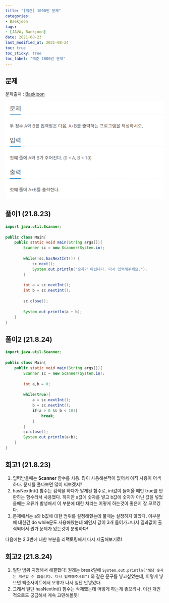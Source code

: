 ```yaml
---
title: "[백준] 1000번 문제"
categories:
- Baekjoon
tags: 
- [JAVA, Baekjoon]
date: 2021-08-23
last_modified_at: 2021-08-24
toc: true
toc_sticky: true
toc_label: "백준 1000번 문제"
---
```


## 문제

문제출처 : [Baekjoon][Baekjoon]

[Baekjoon]: https://www.acmicpc.net/problem/1000

![img](/image/bj_1000.PNG)

## 풀이1 (21.8.23)

```java
import java.util.Scanner;

public class Main{
    public static void main(String args[]){
        Scanner sc = new Scanner(System.in);

        while(!sc.hasNextInt()) {
            sc.next();
            System.out.println("숫자가 아닙니다. 다시 입력해주세요.");
        }

        int a = sc.nextInt();
        int b = sc.nextInt();

        sc.close();

        System.out.println(a + b);
    }
}
```

## 풀이2 (21.8.24)

```java
import java.util.Scanner;

public class Main{
    public static void main(String args[]){
        Scanner sc = new Scanner(System.in);

        int a,b = 0;

        while(true){
            a = sc.nextInt();
            b = sc.nextInt();
            if(a > 0 && b < 10){
                break;
            }
        }
        sc.close();
        System.out.println(a+b);
    }
}
```

## 회고1 (21.8.23)

1. 입력받을때는 **Scanner** 함수를 사용. 많이 사용해본적이 없어서 아직 사용이 어색하다. 문제를 풀다보면 많이 써보겠지?
2. hasNextInt() 함수는 검색을 하다가 알게된 함수로, int값이 들어올 때만 true를 반환하는 함수라서 사용했다. 하지만 a값에 숫자를 넣고 b값에 숫자가 아닌 값을 넣었을때는 오류가 발생해서 이 부분에 대한 처리는 어떻게 하는것이 좋은지 잘 모르겠다.
3. 문제에서는 a와 b값에 대한 범위를 설정해줬는데 풀때는 설정하지 않았다. 이부분에 대한건 do while문도 사용해봤는데 왜인지 값이 3개 들어가고나서 결과값이 출력되어서 뭔가 문제가 있는것이 분명하다!

다음에는 2,3번에 대한 부분을 리팩토링해서 다시 제출해보기로!

## 회고2 (21.8.24)

1. 일단 범위 지정해서 해결했다! 원래는 break밑에 `System.out.println("해당 숫자는 계산할 수 없습니다. 다시 입력해주세요")` 와 같은 문구를 넣고싶었는데, 이렇게 넣으면 백준사이트에서 오류가 나서 일단 안넣었다.
2. 그래서 일단 hasNextInt() 함수는 삭제했는데 어떻게 하는게 좋으려나. 이건 개인적으로도 궁금해서 계속 고민해볼듯!
